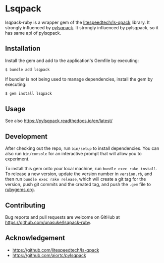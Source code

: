 # Lsqpack

lsqpack-ruby is a wrapper gem of the [litespeedtech/ls-qpack](https://github.com/litespeedtech/ls-qpack) library. It strongly influenced by [pylsqpack](https://github.com/aiortc/pylsqpack).
It strongly influenced by pylsqpack, so it has same api of pylsqpack.

## Installation

Install the gem and add to the application's Gemfile by executing:

```sh
$ bundle add lsqpack
```

If bundler is not being used to manage dependencies, install the gem by executing:

```sh
$ gem install lsqpack
```

## Usage

See also <https://pylsqpack.readthedocs.io/en/latest/>

## Development

After checking out the repo, run `bin/setup` to install dependencies. You can also run `bin/console` for an interactive prompt that will allow you to experiment.

To install this gem onto your local machine, run `bundle exec rake install`. To release a new version, update the version number in `version.rb`, and then run `bundle exec rake release`, which will create a git tag for the version, push git commits and the created tag, and push the `.gem` file to [rubygems.org](https://rubygems.org).

## Contributing

Bug reports and pull requests are welcome on GitHub at https://github.com/unasuke/lsqpack-ruby.

## Acknowledgement
* <https://github.com/litespeedtech/ls-qpack>
* <https://github.com/aiortc/pylsqpack>
